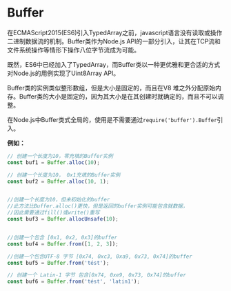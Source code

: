 # Buffer

在ECMAScript2015(ES6)引入TypedArray之前，javascript语言没有读取或操作二进制数据流的机制。Buffer类作为Node.js API的一部分引入，让其在TCP流和文件系统操作等情形下操作八位字节流成为可能。

既然，ES6中已经加入了TypedArray，而Buffer类以一种更优雅和更合适的方式对Node.js的用例实现了Uint8Array API。



Buffer类的实例类似整形数组，但是大小是固定的，而且在V8 堆之外分配原始内存。Buffer类的大小是固定的，因为其大小是在其创建时就确定的，而且不可以调整。

在Node.js中Buffer类式全局的，使用是不需要通过`require('buffer').Buffer`引入。

**例如：**

```javascript
// 创建一个长度为10，零充填的Buffer实例
const buf1 = Buffer.alloc(10);

// 创建一个长度为10， 0x1充填的Buffer实例
const buf2 = Buffer.alloc(10, 1);


//创建一个长度为10，但未初始化的buffer
//此方法比Buffer.alloc()更快，但是返回的buffer实例可能包含就数据，
//因此需要通过fill()或write()重写
const buf3 = Buffer.allocUnsafe(10);


//创建一个包含 [0x1, 0x2, 0x3]的buffer
const buf4 = Buffer.from([1, 2, 3]);

//创建一个包含UTF-8 字节 [0x74, 0xc3, 0xa9, 0x73, 0x74]的buffer
const buf5 = Buffer.from('tést');

// 创建一个 Latin-1 字节 包含[0x74, 0xe9, 0x73, 0x74]的buffer
const buf6 = Buffer.from('tést', 'latin1');
```


















